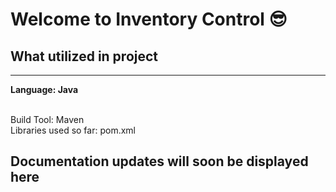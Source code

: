 # Welcome to Inventory Control 😎

## What utilized in project
<hr>
<p style="font-weight: bold;">Language: Java</p></p> <br>
Build Tool: Maven <br>
Libraries used so far: pom.xml

## Documentation updates will soon be displayed here
